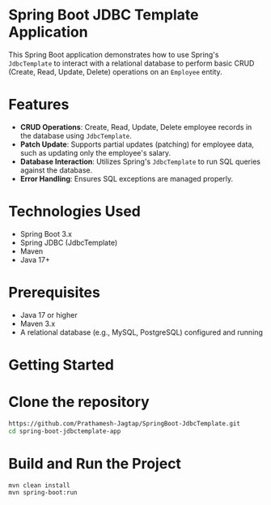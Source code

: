 # Spring Boot JDBC Template Application

This Spring Boot application demonstrates how to use Spring's `JdbcTemplate` to interact with a relational database to perform basic CRUD (Create, Read, Update, Delete) operations on an `Employee` entity.

# Features

- **CRUD Operations**: Create, Read, Update, Delete employee records in the database using `JdbcTemplate`.
- **Patch Update**: Supports partial updates (patching) for employee data, such as updating only the employee's salary.
- **Database Interaction**: Utilizes Spring's `JdbcTemplate` to run SQL queries against the database.
- **Error Handling**: Ensures SQL exceptions are managed properly.

# Technologies Used

- Spring Boot 3.x
- Spring JDBC (JdbcTemplate)
- Maven
- Java 17+

# Prerequisites

- Java 17 or higher
- Maven 3.x
- A relational database (e.g., MySQL, PostgreSQL) configured and running

# Getting Started

# Clone the repository

```bash
https://github.com/Prathamesh-Jagtap/SpringBoot-JdbcTemplate.git
cd spring-boot-jdbctemplate-app
```

# Build and Run the Project
```bash
mvn clean install
mvn spring-boot:run
```
